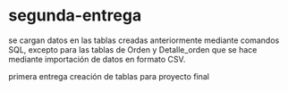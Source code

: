 # segunda-entrega
se cargan datos en las tablas creadas anteriormente mediante comandos SQL, excepto para las tablas de Orden y Detalle_orden que se hace mediante importación de datos en formato CSV. 

primera entrega
creación de tablas para proyecto final
